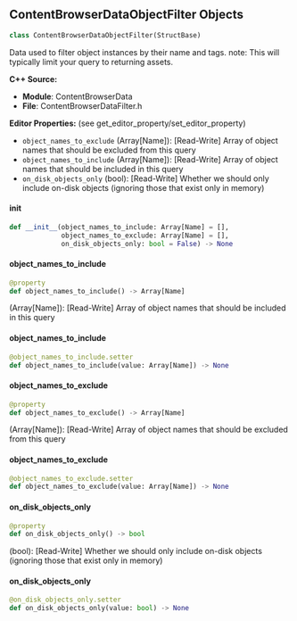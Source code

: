 ## ContentBrowserDataObjectFilter Objects

```python
class ContentBrowserDataObjectFilter(StructBase)
```

Data used to filter object instances by their name and tags.
note: This will typically limit your query to returning assets.

**C++ Source:**

- **Module**: ContentBrowserData
- **File**: ContentBrowserDataFilter.h

**Editor Properties:** (see get_editor_property/set_editor_property)

- ``object_names_to_exclude`` (Array[Name]):  [Read-Write] Array of object names that should be excluded from this query
- ``object_names_to_include`` (Array[Name]):  [Read-Write] Array of object names that should be included in this query
- ``on_disk_objects_only`` (bool):  [Read-Write] Whether we should only include on-disk objects (ignoring those that exist only in memory)

<a id="unreal.ContentBrowserDataObjectFilter.__init__"></a>

#### __init__

```python
def __init__(object_names_to_include: Array[Name] = [],
             object_names_to_exclude: Array[Name] = [],
             on_disk_objects_only: bool = False) -> None
```

<a id="unreal.ContentBrowserDataObjectFilter.object_names_to_include"></a>

#### object_names_to_include

```python
@property
def object_names_to_include() -> Array[Name]
```

(Array[Name]):  [Read-Write] Array of object names that should be included in this query

<a id="unreal.ContentBrowserDataObjectFilter.object_names_to_include"></a>

#### object_names_to_include

```python
@object_names_to_include.setter
def object_names_to_include(value: Array[Name]) -> None
```

<a id="unreal.ContentBrowserDataObjectFilter.object_names_to_exclude"></a>

#### object_names_to_exclude

```python
@property
def object_names_to_exclude() -> Array[Name]
```

(Array[Name]):  [Read-Write] Array of object names that should be excluded from this query

<a id="unreal.ContentBrowserDataObjectFilter.object_names_to_exclude"></a>

#### object_names_to_exclude

```python
@object_names_to_exclude.setter
def object_names_to_exclude(value: Array[Name]) -> None
```

<a id="unreal.ContentBrowserDataObjectFilter.on_disk_objects_only"></a>

#### on_disk_objects_only

```python
@property
def on_disk_objects_only() -> bool
```

(bool):  [Read-Write] Whether we should only include on-disk objects (ignoring those that exist only in memory)

<a id="unreal.ContentBrowserDataObjectFilter.on_disk_objects_only"></a>

#### on_disk_objects_only

```python
@on_disk_objects_only.setter
def on_disk_objects_only(value: bool) -> None
```

<a id="unreal.ContentBrowserDataPackageFilter"></a>